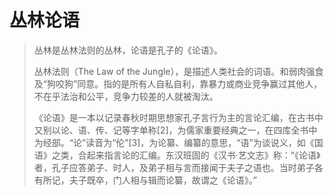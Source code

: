 # 丛林论语

> 丛林是丛林法则的丛林，论语是孔子的《论语》。
> 
> 丛林法则（The Law of the Jungle），是描述人类社会的词语。和弱肉强食及“狗咬狗”同意。指的是所有人自私自利，靠暴力或商业竞争赢过其他人，不在乎法治和公平，竞争力较差的人就被淘汰。
> 
> 《论语》是一本以记录春秋时期思想家孔子言行为主的言论汇编，在古书中又别以论、语、传、记等字单称\[2\]，为儒家重要经典之一，在四库全书中为经部。“论”读音为“伦”\[3\]，为论纂、编纂的意思，“语”为谈说义，如《国语》之类，合起来指言论的汇编。东汉班固的《汉书·艺文志》称：“《论语》者，孔子应答弟子、时人，及弟子相与言而接闻于夫子之语也。当时弟子各有所记，夫子既卒，门人相与辑而论纂，故谓之《论语》。”



